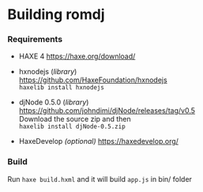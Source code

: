 
# Building romdj


### Requirements

- HAXE 4
https://haxe.org/download/

- hxnodejs (*library*)  
https://github.com/HaxeFoundation/hxnodejs  
`haxelib install hxnodejs`

- djNode 0.5.0 (*library*)  
https://github.com/johndimi/djNode/releases/tag/v0.5  
Download the source zip and then  
`haxelib install djNode-0.5.zip`

- HaxeDevelop  *(optional)*
https://haxedevelop.org/


### Build

Run `haxe build.hxml` and it will build `app.js` in bin/ folder